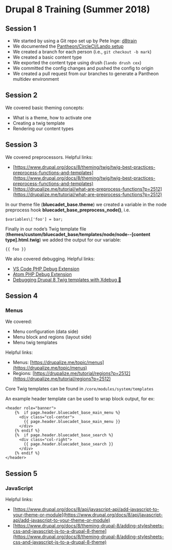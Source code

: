 # Drupal 8 Training (Summer 2018)


## Session 1

* We started by using a Git repo set up by Pete Inge: [d8train](https://github.com/bluecadet/d8train)
* We documented the [Pantheon/CircleCI/Lando setup](https://bluecadet.github.io/drupal-docs/d8/install.html#pantheon-circleci-and-lando)
* We created a branch for each person (i.e., `git checkout -b mark`)
* We created a basic content type
* We exported the content type using drush (`lando drush cex`)
* We committed the config changes and pushed the config to origin
* We created a pull request from our branches to generate a Pantheon multidev environment

## Session 2

We covered basic theming concepts:

* What is a theme, how to activate one
* Creating a twig template
* Rendering our content types

## Session 3

We covered preprocessors. Helpful links:

* [https://www.drupal.org/docs/8/theming/twig/twig-best-practices-preprocess-functions-and-templates](https://www.drupal.org/docs/8/theming/twig/twig-best-practices-preprocess-functions-and-templates)
* [https://drupalize.me/tutorial/what-are-preprocess-functions?p=2512](https://drupalize.me/tutorial/what-are-preprocess-functions?p=2512)

In our theme file (**bluecadet\_base.theme**) we created a variable in the node preprocess hook **bluecadet\_base\_preprocess\_node()**, i.e.

	$variables\['foo'] = bar;

Finally in our node’s Twig template file (**themes/custom/bluecadet\_base/templates/node/node\-\-[content type].html.twig**) we added the output for our variable:

	{{ foo }}

We also covered debugging. Helpful links:

* [VS Code PHP Debug Extension](https://marketplace.visualstudio.com/items?itemName=felixfbecker.php-debug)
* [Atom PHP Debug Extension](https://atom.io/packages/php-debug)
* [Debugging Drupal 8 Twig templates with Xdebug 🐛](https://guusvandewal.nl/drupal-blog/debugging-drupal-8-twig-templates-xdebug-%F0%9F%90%9B)

## Session 4

### Menus

We covered:

* Menu configuration (data side)
* Menu block and regions (layout side)
* Menu twig templates

Helpful links:

* Menus: [https://drupalize.me/topic/menus](https://drupalize.me/topic/menus)
* Regions: [https://drupalize.me/tutorial/regions?p=2512](https://drupalize.me/tutorial/regions?p=2512)

Core Twig templates can be found in `/core/modules/system/templates`

An example header template can be used to wrap block output, for ex:

	<header role="banner">
	    {%  if page.header.bluecadet_base_main_menu %}
	      <div class="col-center">
	        {{ page.header.bluecadet_base_main_menu }}
	      </div>
	    {% endif %}
	    {%  if page.header.bluecadet_base_search %}
	      <div class="col-right">
	        {{ page.header.bluecadet_base_search }}
	      </div>
	    {% endif %}
	</header>


## Session 5

### JavaScript

Helpful links:

* [https://www.drupal.org/docs/8/api/javascript-api/add-javascript-to-your-theme-or-module](https://www.drupal.org/docs/8/api/javascript-api/add-javascript-to-your-theme-or-module)
* [https://www.drupal.org/docs/8/theming-drupal-8/adding-stylesheets-css-and-javascript-js-to-a-drupal-8-theme](https://www.drupal.org/docs/8/theming-drupal-8/adding-stylesheets-css-and-javascript-js-to-a-drupal-8-theme)